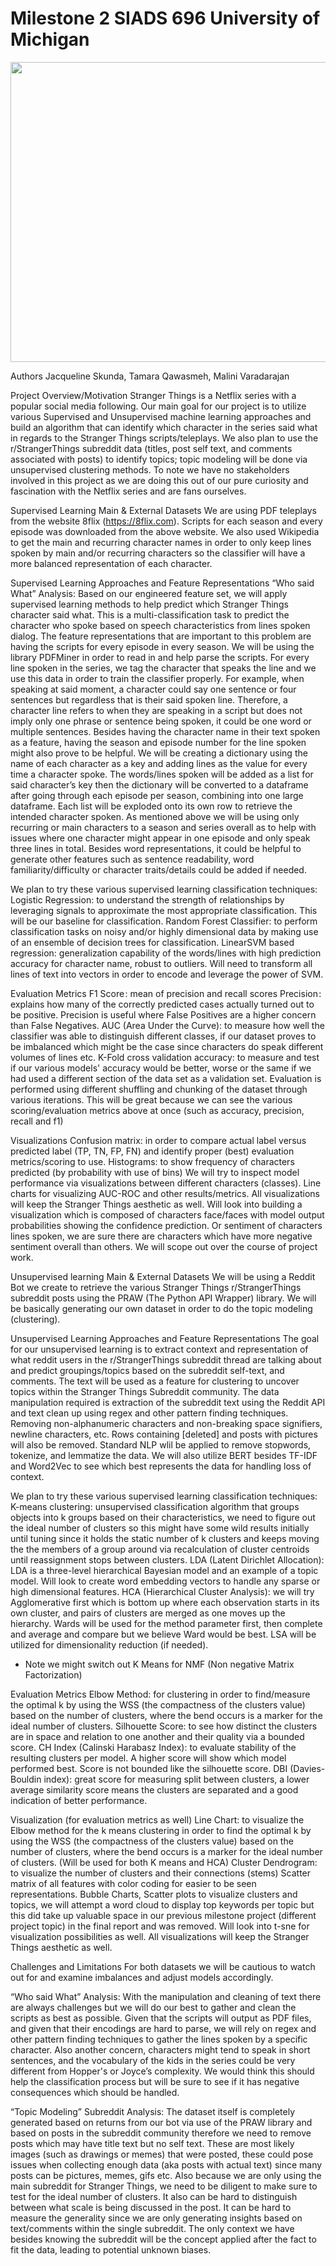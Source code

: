 # Milestone 2 SIADS 696 University of Michigan

<a href="url"><img src="https://i.redd.it/u5tmm8aks9n41.jpg" align="center" height="480" width="1200" ></a>

Authors
Jacqueline Skunda, Tamara Qawasmeh, Malini Varadarajan

Project Overview/Motivation
Stranger Things is a Netflix series with a popular social media following. Our main goal for our project is to utilize various Supervised and Unsupervised machine learning approaches and build an algorithm that can identify which character in the series said what in regards to the Stranger Things scripts/teleplays. We also plan to use the r/StrangerThings subreddit data (titles, post self text, and comments associated with posts) to identify topics; topic modeling will be done via unsupervised clustering methods.  To note we have no stakeholders involved in this project as we are doing this out of our pure curiosity and fascination with the Netflix series and are fans ourselves.

Supervised Learning
Main & External Datasets 
We are using PDF teleplays from the website 8flix (https://8flix.com). Scripts for each season and every episode was downloaded from the above website. We also used Wikipedia to get the main and recurring character names in order to only keep lines spoken by main and/or recurring characters so the classifier will have a more balanced representation of each character.

Supervised Learning Approaches and Feature Representations
“Who said What” Analysis: Based on our engineered feature set, we will apply supervised learning methods to help predict which Stranger Things character said what.  This is a multi-classification task to predict the character who spoke based on speech characteristics from lines spoken dialog.  The feature representations that are important to this problem are having the scripts for every episode in every season. We will be using the library PDFMiner in order to read in and help parse the scripts.  For every line spoken in the series, we tag the character that speaks the line and we use this data in order to train the classifier properly.  For example, when speaking at said moment, a character could say one sentence or four sentences but regardless that is their said spoken line. Therefore, a character line refers to when they are speaking in a script but does not imply only one phrase or sentence being spoken, it could be one word or multiple sentences. Besides having the character name in their text spoken as a feature, having the season and episode number for the line spoken might also prove to be helpful. We will be creating a dictionary using the name of each character as a key and adding lines as the value for every time a character spoke. The words/lines spoken will be added as a list for said character’s key then the dictionary will be converted to a dataframe after going through each episode per season, combining into one large dataframe. Each list will be exploded onto its own row to retrieve the intended character spoken.  As mentioned above we will be using only recurring or main characters to a season and series overall as to help with issues where one character might appear in one episode and only speak three lines in total. Besides word representations, it could be helpful to generate other features such as sentence readability, word familiarity/difficulty or character traits/details could be added if needed. 

We plan to try these various supervised learning classification techniques:
Logistic Regression: to understand the strength of relationships by leveraging signals to approximate the most appropriate classification.  This will be our baseline for classification.
Random Forest Classifier: to perform classification tasks on noisy and/or highly dimensional data by making use of an ensemble of decision trees for classification.
LinearSVM based regression: generalization capability of the words/lines with high prediction accuracy for character name, robust to outliers. Will need to transform all lines of text into vectors in order to encode and leverage the power of SVM.

Evaluation Metrics
F1 Score : mean of precision and recall scores
Precision : explains how many of the correctly predicted cases actually turned out to be positive. Precision is useful  where False Positives are a higher concern than False Negatives.
AUC (Area Under the Curve): to measure how well the classifier was able to distinguish different classes, if our dataset proves to be imbalanced which might be the case since characters do speak different volumes of lines etc.
K-Fold cross validation accuracy: to measure and test if our various models' accuracy would be better, worse or the same if we had used a different section of the data set as a validation set. Evaluation is performed using different shuffling and chunking of the dataset through various iterations. This will be great because we can see the various scoring/evaluation metrics above at once (such as accuracy, precision, recall and f1)

Visualizations
Confusion matrix: in order to compare actual label versus predicted label (TP, TN, FP, FN) and identify proper (best) evaluation metrics/scoring to use. 
Histograms: to show frequency of characters predicted (by probability with use of bins)
We will try to inspect model performance via visualizations between different characters (classes).
Line charts for visualizing AUC-ROC and other results/metrics.
All visualizations will keep the Stranger Things aesthetic as well.  Will look into building a visualization which is composed of characters face/faces with model output probabilities showing the confidence prediction.  Or sentiment of characters lines spoken, we are sure there are characters which have more negative sentiment overall than others.  We will scope out over the course of project work. 

Unsupervised learning
Main & External Datasets 
We will be using a Reddit Bot we create to retrieve the various Stranger Things r/StrangerThings subreddit posts using the PRAW (The Python API Wrapper) library. We will be basically generating our own dataset in order to do the topic modeling (clustering).

Unsupervised Learning Approaches and Feature Representations
The goal for our unsupervised learning is to extract context and representation of what reddit users in the r/StrangerThings subreddit thread are talking about and predict groupings/topics based on the subreddit self-text, and comments. The text will be used as a feature for clustering to uncover topics within the Stranger Things Subreddit community. The data manipulation required is extraction of the subreddit text using the Reddit API and text clean up using regex and other pattern finding techniques. Removing non-alphanumeric characters and non-breaking space signifiers, newline characters, etc. Rows containing [deleted] and posts with pictures will also be removed. Standard NLP wlil be applied to remove stopwords, tokenize, and lemmatize the data.  We will also utilize BERT besides TF-IDF and Word2Vec to see which best represents the data for handling loss of context.

We plan to try these various supervised learning classification techniques:
K-means clustering: unsupervised classification algorithm that groups objects into k groups based on their characteristics, we need to figure out the ideal number of clusters so this might have some wild results initially until tuning since it holds the static number of k clusters and keeps moving the the members of a group around via recalculation of cluster centroids until reassignment stops between clusters.
LDA (Latent Dirichlet Allocation): LDA is a three-level hierarchical Bayesian model and an example of a topic model. Will look to create word embedding vectors to handle any sparse or high dimensional features.
HCA (Hierarchical Cluster Analysis): we will try Agglomerative first which is bottom up where each observation starts in its own cluster, and pairs of clusters are merged as one moves up the hierarchy. Wards will be used for the method parameter first, then complete and average and compare but we believe Ward would be best.
LSA will be utilized for dimensionality reduction (if needed).
* Note we might switch out K Means for NMF (Non negative Matrix Factorization)

Evaluation Metrics
Elbow Method: for clustering in order to find/measure the optimal k by using the WSS (the compactness of the clusters value) based on the number of clusters, where the bend occurs is a marker for the ideal number of clusters.
Silhouette Score: to see how distinct the clusters are in space and relation to one another and their quality via a bounded score.
CH Index (Calinski Harabasz Index): to evaluate stability of the resulting clusters per model.  A higher score will show which model performed best. Score is not bounded like the silhouette score.
DBI (Davies-Bouldin index): great score for measuring split between clusters, a lower average similarity score means the clusters are separated and a good indication of better performance.

Visualization (for evaluation metrics as well)
Line Chart: to visualize the Elbow method for the k means clustering in order to find the optimal k by using the WSS (the compactness of the clusters value) based on the number of clusters, where the bend occurs is a marker for the ideal number of clusters. (Will be used for both K means and HCA)
Cluster Dendrogram: to visualize the number of clusters and their connections (stems)
Scatter matrix of all features with color coding for easier to be seen representations.
Bubble Charts, Scatter plots to visualize clusters and topics, we will attempt a word cloud to display top keywords per topic but this did take up valuable space in our previous milestone project (different project topic) in the final report and was removed. Will look into t-sne for visualization possibilities as well.
All visualizations will keep the Stranger Things aesthetic as well.  


Challenges and Limitations
For both datasets we will be cautious to watch out for and examine imbalances and adjust models accordingly.

“Who said What” Analysis: With the manipulation and cleaning of text there are always challenges but we will do our best to gather and clean the scripts as best as possible. Given that the  scripts will output as PDF files, and given that their encodings are hard to parse, we will rely on regex and other pattern finding techniques to gather the lines spoken by a specific character. Also another concern, characters might tend to speak in short sentences, and the vocabulary of the kids in the series could be very different from Hopper's or Joyce’s complexity. We would think this should help the classification process but will be sure to see if it has negative consequences which should be handled.

“Topic Modeling” Subreddit Analysis: The dataset itself is completely generated based on returns from our bot via use of the PRAW library and based on posts in the subreddit community therefore we need to remove posts which may have title text but no self text. These are most likely images (such as drawings or memes) that were posted, these could pose issues when collecting enough data (aka posts with actual text) since many posts can be pictures, memes, gifs etc.  Also because we are only using the main subreddit for Stranger Things, we need to be diligent to make sure to test for the ideal number of clusters.  It also can be hard to distinguish between what scale is being discussed in the post. It can be hard to measure the generality since we are only generating insights based on text/comments within the single subreddit. The only context we have besides knowing the subreddit will be the concept applied after the fact to fit the data, leading to potential unknown biases.

  
